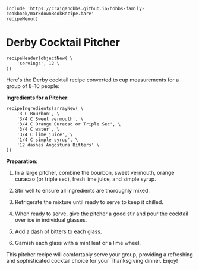 ~~~ markdown-script
include 'https://craigahobbs.github.io/hobbs-family-cookbook/markdownBookRecipe.bare'
recipeMenu()
~~~

# Derby Cocktail Pitcher

~~~ markdown-script
recipeHeader(objectNew( \
    'servings', 12 \
))
~~~

Here's the Derby cocktail recipe converted to cup measurements for a group of 8-10 people:

**Ingredients for a Pitcher**:

~~~ markdown-script
recipeIngredients(arrayNew( \
    '3 C Bourbon', \
    '3/4 C Sweet vermouth', \
    '3/4 C Orange Curacao or Triple Sec', \
    '3/4 C water', \
    '3/4 C lime juice', \
    '1/4 C simple syrup', \
    '12 dashes Angostura Bitters' \
))
~~~

**Preparation**:

1. In a large pitcher, combine the bourbon, sweet vermouth, orange curacao (or triple sec), fresh
   lime juice, and simple syrup.

2. Stir well to ensure all ingredients are thoroughly mixed.

3. Refrigerate the mixture until ready to serve to keep it chilled.

4. When ready to serve, give the pitcher a good stir and pour the cocktail over ice in individual glasses.

5. Add a dash of bitters to each glass.

6. Garnish each glass with a mint leaf or a lime wheel.

This pitcher recipe will comfortably serve your group, providing a refreshing and sophisticated
cocktail choice for your Thanksgiving dinner. Enjoy!
